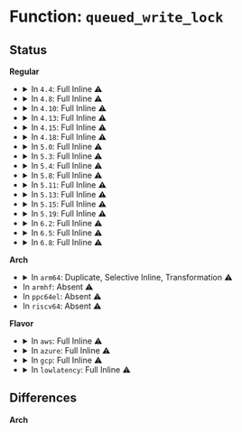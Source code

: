 # Function: <code>queued_write_lock</code>

## Status
<b>Regular</b>
<ul>
<li>
<details>
<summary>In <code>4.4</code>: Full Inline ⚠️</summary>

**Collision:** Unique Static

**Inline:** Full

**Transformation:** False

**Instances:**

```
In kernel/locking/spinlock.c (ffffffff8182409b)
Location: include/asm-generic/qrwlock.h:115
Inline: True
Inline callers:
  - kernel/locking/spinlock.c:_raw_write_lock_irqsave
  - kernel/locking/spinlock.c:_raw_write_lock
  - kernel/locking/spinlock.c:_raw_write_lock_irq
  - kernel/locking/spinlock.c:_raw_write_lock_bh
```
</details>
</li>
<li>
<details>
<summary>In <code>4.8</code>: Full Inline ⚠️</summary>

**Collision:** Unique Static

**Inline:** Full

**Transformation:** False

**Instances:**

```
In kernel/locking/spinlock.c (ffffffff8189ed4b)
Location: include/asm-generic/qrwlock.h:128
Inline: True
Inline callers:
  - kernel/locking/spinlock.c:_raw_write_lock_irqsave
  - kernel/locking/spinlock.c:_raw_write_lock_irq
  - kernel/locking/spinlock.c:_raw_write_lock_bh
  - kernel/locking/spinlock.c:_raw_write_lock
```
</details>
</li>
<li>
<details>
<summary>In <code>4.10</code>: Full Inline ⚠️</summary>

**Collision:** Unique Static

**Inline:** Full

**Transformation:** False

**Instances:**

```
In kernel/locking/spinlock.c (ffffffff818d420b)
Location: include/asm-generic/qrwlock.h:128
Inline: True
Inline callers:
  - kernel/locking/spinlock.c:_raw_write_lock_irqsave
  - kernel/locking/spinlock.c:_raw_write_lock_irq
  - kernel/locking/spinlock.c:_raw_write_lock_bh
  - kernel/locking/spinlock.c:_raw_write_lock
```
</details>
</li>
<li>
<details>
<summary>In <code>4.13</code>: Full Inline ⚠️</summary>

**Collision:** Unique Static

**Inline:** Full

**Transformation:** False

**Instances:**

```
In kernel/locking/spinlock.c (ffffffff8190b39b)
Location: include/asm-generic/qrwlock.h:128
Inline: True
Inline callers:
  - kernel/locking/spinlock.c:_raw_write_lock_irqsave
  - kernel/locking/spinlock.c:_raw_write_lock_irq
  - kernel/locking/spinlock.c:_raw_write_lock_bh
  - kernel/locking/spinlock.c:_raw_write_lock
```
</details>
</li>
<li>
<details>
<summary>In <code>4.15</code>: Full Inline ⚠️</summary>

**Collision:** Unique Static

**Inline:** Full

**Transformation:** False

**Instances:**

```
In kernel/locking/spinlock.c (ffffffff8199591b)
Location: include/asm-generic/qrwlock.h:97
Inline: True
Inline callers:
  - kernel/locking/spinlock.c:_raw_write_lock_irqsave
  - kernel/locking/spinlock.c:_raw_write_lock_irq
  - kernel/locking/spinlock.c:_raw_write_lock_bh
  - kernel/locking/spinlock.c:_raw_write_lock
```
</details>
</li>
<li>
<details>
<summary>In <code>4.18</code>: Full Inline ⚠️</summary>

**Collision:** Unique Static

**Inline:** Full

**Transformation:** False

**Instances:**

```
In kernel/locking/spinlock.c (ffffffff819f1f2b)
Location: include/asm-generic/qrwlock.h:97
Inline: True
Inline callers:
  - kernel/locking/spinlock.c:_raw_write_lock_irqsave
  - kernel/locking/spinlock.c:_raw_write_lock_irq
  - kernel/locking/spinlock.c:_raw_write_lock_bh
  - kernel/locking/spinlock.c:_raw_write_lock
```
</details>
</li>
<li>
<details>
<summary>In <code>5.0</code>: Full Inline ⚠️</summary>

**Collision:** Unique Static

**Inline:** Full

**Transformation:** False

**Instances:**

```
In kernel/locking/spinlock.c (ffffffff81a2d44b)
Location: include/asm-generic/qrwlock.h:97
Inline: True
Inline callers:
  - kernel/locking/spinlock.c:_raw_write_lock_irqsave
  - kernel/locking/spinlock.c:_raw_write_lock_irq
  - kernel/locking/spinlock.c:_raw_write_lock_bh
  - kernel/locking/spinlock.c:_raw_write_lock
```
</details>
</li>
<li>
<details>
<summary>In <code>5.3</code>: Full Inline ⚠️</summary>

**Collision:** Unique Static

**Inline:** Full

**Transformation:** False

**Instances:**

```
In kernel/locking/spinlock.c (ffffffff81a9d4cc)
Location: include/asm-generic/qrwlock.h:88
Inline: True
Inline callers:
  - kernel/locking/spinlock.c:_raw_write_lock_irqsave
  - kernel/locking/spinlock.c:_raw_write_lock_irq
  - kernel/locking/spinlock.c:_raw_write_lock_bh
  - kernel/locking/spinlock.c:_raw_write_lock
```
</details>
</li>
<li>
<details>
<summary>In <code>5.4</code>: Full Inline ⚠️</summary>

**Collision:** Unique Static

**Inline:** Full

**Transformation:** False

**Instances:**

```
In kernel/locking/spinlock.c (ffffffff81ad4cac)
Location: include/asm-generic/qrwlock.h:88
Inline: True
Inline callers:
  - kernel/locking/spinlock.c:_raw_write_lock_irqsave
  - kernel/locking/spinlock.c:_raw_write_lock_irq
  - kernel/locking/spinlock.c:_raw_write_lock_bh
  - kernel/locking/spinlock.c:_raw_write_lock
```
</details>
</li>
<li>
<details>
<summary>In <code>5.8</code>: Full Inline ⚠️</summary>

**Collision:** Unique Static

**Inline:** Full

**Transformation:** False

**Instances:**

```
In kernel/locking/spinlock.c (ffffffff81bccd7c)
Location: include/asm-generic/qrwlock.h:88
Inline: True
Inline callers:
  - kernel/locking/spinlock.c:_raw_write_lock_irqsave
  - kernel/locking/spinlock.c:_raw_write_lock_irq
  - kernel/locking/spinlock.c:_raw_write_lock_bh
  - kernel/locking/spinlock.c:_raw_write_lock
```
</details>
</li>
<li>
<details>
<summary>In <code>5.11</code>: Full Inline ⚠️</summary>

**Collision:** Unique Static

**Inline:** Full

**Transformation:** False

**Instances:**

```
In kernel/locking/spinlock.c (ffffffff81c4592c)
Location: include/asm-generic/qrwlock.h:88
Inline: True
Inline callers:
  - kernel/locking/spinlock.c:_raw_write_lock_irqsave
  - kernel/locking/spinlock.c:_raw_write_lock_irq
  - kernel/locking/spinlock.c:_raw_write_lock_bh
  - kernel/locking/spinlock.c:_raw_write_lock
```
</details>
</li>
<li>
<details>
<summary>In <code>5.13</code>: Full Inline ⚠️</summary>

**Collision:** Unique Static

**Inline:** Full

**Transformation:** False

**Instances:**

```
In kernel/locking/spinlock.c (ffffffff81c38bec)
Location: include/asm-generic/qrwlock.h:90
Inline: True
Inline callers:
  - kernel/locking/spinlock.c:_raw_write_lock_irqsave
  - kernel/locking/spinlock.c:_raw_write_lock_irq
  - kernel/locking/spinlock.c:_raw_write_lock_bh
  - kernel/locking/spinlock.c:_raw_write_lock
```
</details>
</li>
<li>
<details>
<summary>In <code>5.15</code>: Full Inline ⚠️</summary>

**Collision:** Unique Static

**Inline:** Full

**Transformation:** False

**Instances:**

```
In kernel/locking/spinlock.c (ffffffff81d574cc)
Location: include/asm-generic/qrwlock.h:90
Inline: True
Inline callers:
  - kernel/locking/spinlock.c:_raw_write_lock_irqsave
  - kernel/locking/spinlock.c:_raw_write_lock_irq
  - kernel/locking/spinlock.c:_raw_write_lock_bh
  - kernel/locking/spinlock.c:_raw_write_lock
```
</details>
</li>
<li>
<details>
<summary>In <code>5.19</code>: Full Inline ⚠️</summary>

**Collision:** Unique Static

**Inline:** Full

**Transformation:** False

**Instances:**

```
In kernel/locking/spinlock.c (ffffffff8114ed2b)
Location: include/asm-generic/qrwlock.h:94
Inline: True
Inline callers:
  - kernel/locking/spinlock.c:__raw_write_lock_irqsave
  - kernel/locking/spinlock.c:_raw_write_lock_irq
  - kernel/locking/spinlock.c:_raw_write_lock_bh
  - kernel/locking/spinlock.c:_raw_write_lock_nested
  - kernel/locking/spinlock.c:_raw_write_lock
```
</details>
</li>
<li>
<details>
<summary>In <code>6.2</code>: Full Inline ⚠️</summary>

**Collision:** Unique Static

**Inline:** Full

**Transformation:** False

**Instances:**

```
In kernel/locking/spinlock.c (ffffffff8117df3e)
Location: include/asm-generic/qrwlock.h:94
Inline: True
Inline callers:
  - kernel/locking/spinlock.c:__raw_write_lock_irqsave
  - kernel/locking/spinlock.c:_raw_write_lock_irq
  - kernel/locking/spinlock.c:_raw_write_lock_bh
  - kernel/locking/spinlock.c:_raw_write_lock_nested
  - kernel/locking/spinlock.c:_raw_write_lock
```
</details>
</li>
<li>
<details>
<summary>In <code>6.5</code>: Full Inline ⚠️</summary>

**Collision:** Unique Static

**Inline:** Full

**Transformation:** False

**Instances:**

```
In kernel/locking/spinlock.c (ffffffff8118ebde)
Location: include/asm-generic/qrwlock.h:94
Inline: True
Inline callers:
  - kernel/locking/spinlock.c:__raw_write_lock_irqsave
  - kernel/locking/spinlock.c:_raw_write_lock_irq
  - kernel/locking/spinlock.c:_raw_write_lock_bh
  - kernel/locking/spinlock.c:_raw_write_lock_nested
  - kernel/locking/spinlock.c:_raw_write_lock
```
</details>
</li>
<li>
<details>
<summary>In <code>6.8</code>: Full Inline ⚠️</summary>

**Collision:** Unique Static

**Inline:** Full

**Transformation:** False

**Instances:**

```
In kernel/locking/spinlock.c (ffffffff8119d58e)
Location: include/asm-generic/qrwlock.h:94
Inline: True
Inline callers:
  - kernel/locking/spinlock.c:__raw_write_lock_irqsave
  - kernel/locking/spinlock.c:_raw_write_lock_irq
  - kernel/locking/spinlock.c:_raw_write_lock_bh
  - kernel/locking/spinlock.c:_raw_write_lock_nested
  - kernel/locking/spinlock.c:_raw_write_lock
```
</details>
</li>
</ul>
<b>Arch</b>
<ul>
<li>
<details>
<summary>In <code>arm64</code>: Duplicate, Selective Inline, Transformation ⚠️</summary>

```c
void queued_write_lock(struct qrwlock *lock);
```

**Collision:** Static Duplication

**Inline:** Selective

**Transformation:** True

**Instances:**

```
In arch/arm/xen/p2m.c (ffff8000100f0570)
Location: include/asm-generic/qrwlock.h:88
Inline: True
Inline callers:
  - arch/arm/xen/p2m.c:__set_phys_to_machine_multi
  - arch/arm/xen/p2m.c:__set_phys_to_machine_multi
```
```
In kernel/fork.c (ffff8000100f3ec4)
Location: include/asm-generic/qrwlock.h:88
Inline: True
Inline callers:
  - kernel/fork.c:copy_process
```
```
In kernel/exit.c (ffff8000100fb32c)
Location: include/asm-generic/qrwlock.h:88
Inline: True
Inline callers:
  - kernel/exit.c:wait_task_zombie
  - kernel/exit.c:release_task
Direct callers:
  - kernel/exit.c:do_exit
  - kernel/exit.c:do_exit
```
```
In kernel/resource.c (ffff800010100af4)
Location: include/asm-generic/qrwlock.h:88
Inline: True
Inline callers:
  - kernel/resource.c:__release_region
  - kernel/resource.c:__request_region
  - kernel/resource.c:__request_region
  - kernel/resource.c:adjust_resource
  - kernel/resource.c:remove_resource
  - kernel/resource.c:insert_resource_expand_to_fit
  - kernel/resource.c:insert_resource_conflict
  - kernel/resource.c:allocate_resource
  - kernel/resource.c:reallocate_resource
  - kernel/resource.c:release_resource
  - kernel/resource.c:request_resource_conflict
  - kernel/resource.c:release_child_resources
Direct callers:
  - kernel/resource.c:reserve_region_with_split
```
```
In kernel/ptrace.c (ffff8000101093c0)
Location: include/asm-generic/qrwlock.h:88
Inline: True
Inline callers:
  - kernel/ptrace.c:ptrace_request
  - kernel/ptrace.c:ptrace_traceme
  - kernel/ptrace.c:ptrace_attach
```
```
In kernel/sys.c (ffff800010118b70)
Location: include/asm-generic/qrwlock.h:88
Inline: True
Inline callers:
  - kernel/sys.c:ksys_setsid
  - kernel/sys.c:__arm64_sys_setpgid
```
```
In kernel/trace/trace_uprobe.c (ffff8000102594b4)
Location: include/asm-generic/qrwlock.h:88
Inline: True
Inline callers:
  - kernel/trace/trace_uprobe.c:uprobe_perf_close
```
```
In kernel/bpf/reuseport_array.c (ffff800010290854)
Location: include/asm-generic/qrwlock.h:88
Inline: True
Inline callers:
  - kernel/bpf/reuseport_array.c:bpf_fd_reuseport_array_update_elem
  - kernel/bpf/reuseport_array.c:bpf_fd_reuseport_array_update_elem
  - kernel/bpf/reuseport_array.c:reuseport_array_free
  - kernel/bpf/reuseport_array.c:reuseport_array_delete_elem
  - kernel/bpf/reuseport_array.c:bpf_sk_reuseport_detach
```
```
In mm/mempolicy.c (ffff80001033be34)
Location: include/asm-generic/qrwlock.h:88
Inline: True
Inline callers:
  - mm/mempolicy.c:mpol_free_shared_policy
  - mm/mempolicy.c:mpol_set_shared_policy
```
```
In mm/zsmalloc.c (ffff800010375a48)
Location: include/asm-generic/qrwlock.h:88
Inline: True
Inline callers:
  - mm/zsmalloc.c:zs_page_migrate
```
```
In fs/exec.c (ffff80001038e9e4)
Location: include/asm-generic/qrwlock.h:88
Inline: True
Inline callers:
  - fs/exec.c:de_thread
  - fs/exec.c:de_thread
  - fs/exec.c:unregister_binfmt
  - fs/exec.c:__register_binfmt
```
```
In fs/fcntl.c (ffff80001039d2d4)
Location: include/asm-generic/qrwlock.h:88
Inline: True
Inline callers:
  - fs/fcntl.c:fasync_insert_entry
  - fs/fcntl.c:fasync_remove_entry
  - fs/fcntl.c:f_modown
```
```
In fs/filesystems.c (ffff8000103b2ef4)
Location: include/asm-generic/qrwlock.h:88
Inline: True
Inline callers:
  - fs/filesystems.c:unregister_filesystem
  - fs/filesystems.c:register_filesystem
```
```
In fs/eventpoll.c (ffff8000103f22d8)
Location: include/asm-generic/qrwlock.h:88
Inline: True
Inline callers:
  - fs/eventpoll.c:__do_sys_epoll_ctl
  - fs/eventpoll.c:ep_poll
  - fs/eventpoll.c:ep_poll
  - fs/eventpoll.c:ep_poll
  - fs/eventpoll.c:ep_remove
```
```
In fs/proc/generic.c (ffff800010444508)
Location: include/asm-generic/qrwlock.h:88
Inline: True
Inline callers:
  - fs/proc/generic.c:remove_proc_subtree
  - fs/proc/generic.c:remove_proc_subtree
  - fs/proc/generic.c:remove_proc_entry
  - fs/proc/generic.c:proc_register
```
```
In fs/ext4/extents_status.c (ffff8000104702e0)
Location: include/asm-generic/qrwlock.h:88
Inline: True
Inline callers:
  - fs/ext4/extents_status.c:ext4_es_insert_delayed_block
  - fs/ext4/extents_status.c:ext4_remove_pending
  - fs/ext4/extents_status.c:ext4_clear_inode_es
  - fs/ext4/extents_status.c:ext4_es_remove_extent
  - fs/ext4/extents_status.c:ext4_es_cache_extent
  - fs/ext4/extents_status.c:ext4_es_insert_extent
```
```
In fs/ext4/super.c (ffff8000104ae36c)
Location: include/asm-generic/qrwlock.h:88
Inline: True
Inline callers:
  - fs/ext4/super.c:ext4_init_journal_params
```
```
In fs/jbd2/transaction.c (ffff8000104cc334)
Location: include/asm-generic/qrwlock.h:88
Inline: True
Inline callers:
  - fs/jbd2/transaction.c:jbd2_journal_invalidatepage
  - fs/jbd2/transaction.c:jbd2_journal_unlock_updates
  - fs/jbd2/transaction.c:jbd2_journal_lock_updates
  - fs/jbd2/transaction.c:jbd2_journal_lock_updates
  - fs/jbd2/transaction.c:jbd2_journal_lock_updates
  - fs/jbd2/transaction.c:start_this_handle
  - fs/jbd2/transaction.c:add_transaction_credits
```
```
In fs/jbd2/commit.c (ffff8000104ce0dc)
Location: include/asm-generic/qrwlock.h:88
Inline: True
Inline callers:
  - fs/jbd2/commit.c:jbd2_journal_commit_transaction
  - fs/jbd2/commit.c:jbd2_journal_commit_transaction
  - fs/jbd2/commit.c:jbd2_journal_commit_transaction
  - fs/jbd2/commit.c:jbd2_journal_commit_transaction
  - fs/jbd2/commit.c:jbd2_journal_commit_transaction
Direct callers:
  - fs/jbd2/commit.c:jbd2_journal_commit_transaction
  - fs/jbd2/commit.c:jbd2_journal_commit_transaction
  - fs/jbd2/commit.c:jbd2_journal_commit_transaction
```
```
In fs/jbd2/checkpoint.c (ffff8000104d18ec)
Location: include/asm-generic/qrwlock.h:88
Inline: True
Inline callers:
  - fs/jbd2/checkpoint.c:__jbd2_log_wait_for_space
  - fs/jbd2/checkpoint.c:__jbd2_log_wait_for_space
  - fs/jbd2/checkpoint.c:__jbd2_log_wait_for_space
```
```
In fs/jbd2/journal.c (ffff8000104d5414)
Location: include/asm-generic/qrwlock.h:88
Inline: True
Inline callers:
  - fs/jbd2/journal.c:jbd2_journal_ack_err
  - fs/jbd2/journal.c:jbd2_journal_clear_err
  - fs/jbd2/journal.c:__journal_abort_soft
  - fs/jbd2/journal.c:__journal_abort_soft
  - fs/jbd2/journal.c:jbd2_journal_flush
  - fs/jbd2/journal.c:jbd2_journal_flush
  - fs/jbd2/journal.c:jbd2_journal_destroy
  - fs/jbd2/journal.c:jbd2_journal_destroy
  - fs/jbd2/journal.c:jbd2_journal_destroy
  - fs/jbd2/journal.c:jbd2_mark_journal_empty
  - fs/jbd2/journal.c:jbd2_journal_update_sb_log_tail
  - fs/jbd2/journal.c:jbd2_journal_start_commit
  - fs/jbd2/journal.c:jbd2_log_start_commit
  - fs/jbd2/journal.c:kjournald2
  - fs/jbd2/journal.c:kjournald2
  - fs/jbd2/journal.c:kjournald2
  - fs/jbd2/journal.c:kjournald2
```
```
In security/keys/keyring.c (ffff8000105302c0)
Location: include/asm-generic/qrwlock.h:88
Inline: True
Inline callers:
  - security/keys/keyring.c:keyring_destroy
  - security/keys/keyring.c:keyring_instantiate
  - security/keys/keyring.c:key_free_user_ns
```
```
In security/keys/keyctl.c (ffff800010533ad8)
Location: include/asm-generic/qrwlock.h:88
Inline: True
Inline callers:
  - security/keys/keyctl.c:keyctl_session_to_parent
```
```
In security/selinux/ss/services.c (ffff800010567014)
Location: include/asm-generic/qrwlock.h:88
Inline: True
Inline callers:
  - security/selinux/ss/services.c:security_set_bools
  - security/selinux/ss/services.c:security_load_policy
```
```
In security/apparmor/policy_ns.c (ffff8000105a10d4)
Location: include/asm-generic/qrwlock.h:88
Inline: True
```
```
In security/apparmor/label.c (ffff8000105a2b5c)
Location: include/asm-generic/qrwlock.h:88
Inline: True
Inline callers:
  - security/apparmor/label.c:__labelset_update
  - security/apparmor/label.c:__labelset_update
  - security/apparmor/label.c:aa_labelset_destroy
  - security/apparmor/label.c:aa_update_label_name
  - security/apparmor/label.c:aa_label_merge
  - security/apparmor/label.c:aa_label_insert
  - security/apparmor/label.c:aa_vec_find_or_create_label
  - security/apparmor/label.c:aa_label_replace
  - security/apparmor/label.c:aa_label_replace
  - security/apparmor/label.c:aa_label_replace
  - security/apparmor/label.c:aa_label_remove
```
```
In security/integrity/iint.c (ffff8000105ac8b8)
Location: include/asm-generic/qrwlock.h:88
Inline: True
Inline callers:
  - security/integrity/iint.c:integrity_inode_free
  - security/integrity/iint.c:integrity_inode_get
```
```
In drivers/scsi/sg.c (ffff80001098f7b8)
Location: include/asm-generic/qrwlock.h:88
Inline: True
Inline callers:
  - drivers/scsi/sg.c:sg_remove_sfp
  - drivers/scsi/sg.c:sg_remove_sfp_usercontext
  - drivers/scsi/sg.c:sg_add_request
  - drivers/scsi/sg.c:sg_get_rq_mark
  - drivers/scsi/sg.c:sg_device_destroy
  - drivers/scsi/sg.c:sg_add_device
  - drivers/scsi/sg.c:sg_add_device
  - drivers/scsi/sg.c:sg_rq_end_io
  - drivers/scsi/sg.c:sg_ioctl
  - drivers/scsi/sg.c:sg_open
```
```
In drivers/net/ppp/ppp_generic.c (ffff8000109ffe8c)
Location: include/asm-generic/qrwlock.h:88
Inline: True
Inline callers:
  - drivers/net/ppp/ppp_generic.c:ppp_disconnect_channel
  - drivers/net/ppp/ppp_generic.c:ppp_ioctl
```
```
In drivers/cpufreq/cpufreq.c (ffff800010b1fc20)
Location: include/asm-generic/qrwlock.h:88
Inline: True
Inline callers:
  - drivers/cpufreq/cpufreq.c:cpufreq_unregister_driver
  - drivers/cpufreq/cpufreq.c:cpufreq_register_driver
  - drivers/cpufreq/cpufreq.c:cpufreq_register_driver
  - drivers/cpufreq/cpufreq.c:cpufreq_online
  - drivers/cpufreq/cpufreq.c:cpufreq_policy_free
```
```
In drivers/leds/led-triggers.c (ffff800010b4a2e4)
Location: include/asm-generic/qrwlock.h:88
Inline: True
Inline callers:
  - drivers/leds/led-triggers.c:led_trigger_set
  - drivers/leds/led-triggers.c:led_trigger_set
  - drivers/leds/led-triggers.c:led_trigger_set
```
```
In net/core/sock.c (ffff800010bada4c)
Location: include/asm-generic/qrwlock.h:88
Inline: True
Inline callers:
  - net/core/sock.c:sk_common_release
```
```
In net/core/dev.c (ffff800010bd549c)
Location: include/asm-generic/qrwlock.h:88
Inline: True
Inline callers:
  - net/core/dev.c:dev_change_name
  - net/core/dev.c:dev_change_name
  - net/core/dev.c:unlist_netdevice
  - net/core/dev.c:list_netdevice
```
```
In net/core/neighbour.c (ffff800010be433c)
Location: include/asm-generic/qrwlock.h:88
Inline: True
Inline callers:
  - net/core/neighbour.c:__neigh_for_each_release
  - net/core/neighbour.c:neightbl_set
  - net/core/neighbour.c:neigh_delete
  - net/core/neighbour.c:neigh_parms_alloc
  - net/core/neighbour.c:__neigh_update
  - net/core/neighbour.c:__neigh_update
  - net/core/neighbour.c:__neigh_update
  - net/core/neighbour.c:__neigh_update
  - net/core/neighbour.c:__neigh_event_send
  - net/core/neighbour.c:neigh_timer_handler
  - net/core/neighbour.c:neigh_invalidate
  - net/core/neighbour.c:neigh_periodic_work
  - net/core/neighbour.c:neigh_periodic_work
  - net/core/neighbour.c:neigh_periodic_work
  - net/core/neighbour.c:neigh_destroy
  - net/core/neighbour.c:pneigh_delete
  - net/core/neighbour.c:pneigh_lookup
  - net/core/neighbour.c:___neigh_create
  - net/core/neighbour.c:___neigh_create
  - net/core/neighbour.c:___neigh_create
  - net/core/neighbour.c:__neigh_ifdown
  - net/core/neighbour.c:neigh_changeaddr
  - net/core/neighbour.c:neigh_remove_one
```
```
In net/core/rtnetlink.c (ffff800010becf80)
Location: include/asm-generic/qrwlock.h:88
Inline: True
Inline callers:
  - net/core/rtnetlink.c:do_setlink
  - net/core/rtnetlink.c:set_operstate
```
```
In net/core/link_watch.c (ffff800010bf3774)
Location: include/asm-generic/qrwlock.h:88
Inline: True
Inline callers:
  - net/core/link_watch.c:rfc2863_policy
```
```
In net/core/skmsg.c (ffff800010c0f70c)
Location: include/asm-generic/qrwlock.h:88
Inline: True
Inline callers:
  - net/core/skmsg.c:sk_psock_strp_data_ready
  - net/core/skmsg.c:sk_psock_drop
```
```
In net/core/sock_map.c (ffff800010c1fed0)
Location: include/asm-generic/qrwlock.h:88
Inline: True
Inline callers:
  - net/core/sock_map.c:sock_map_unref
```
```
In net/sched/sch_api.c (ffff800010c3e1f4)
Location: include/asm-generic/qrwlock.h:88
Inline: True
Inline callers:
  - net/sched/sch_api.c:qdisc_set_default
  - net/sched/sch_api.c:qdisc_set_default
  - net/sched/sch_api.c:unregister_qdisc
  - net/sched/sch_api.c:register_qdisc
```
```
In net/sched/cls_api.c (ffff800010c4158c)
Location: include/asm-generic/qrwlock.h:88
Inline: True
Inline callers:
  - net/sched/cls_api.c:unregister_tcf_proto_ops
  - net/sched/cls_api.c:register_tcf_proto_ops
```
```
In net/sched/act_api.c (ffff800010c46ea8)
Location: include/asm-generic/qrwlock.h:88
Inline: True
Inline callers:
  - net/sched/act_api.c:tcf_unregister_action
```
```
In net/sched/ematch.c (ffff800010c49f20)
Location: include/asm-generic/qrwlock.h:88
Inline: True
Inline callers:
  - net/sched/ematch.c:tcf_em_unregister
  - net/sched/ematch.c:tcf_em_register
```
```
In net/netlink/af_netlink.c (ffff800010c4f04c)
Location: include/asm-generic/qrwlock.h:88
Inline: True
Inline callers:
  - net/netlink/af_netlink.c:netlink_release
```
```
In net/ipv4/inet_connection_sock.c (ffff800010c6c908)
Location: include/asm-generic/qrwlock.h:88
Inline: True
Inline callers:
  - net/ipv4/inet_connection_sock.c:inet_child_forget
```
```
In net/ipv4/tcp.c (ffff800010c75890)
Location: include/asm-generic/qrwlock.h:88
Inline: True
Inline callers:
  - net/ipv4/tcp.c:tcp_close
```
```
In net/ipv4/raw.c (ffff800010c96d70)
Location: include/asm-generic/qrwlock.h:88
Inline: True
Inline callers:
  - net/ipv4/raw.c:raw_unhash_sk
  - net/ipv4/raw.c:raw_hash_sk
```
```
In net/ipv4/arp.c (ffff800010ca1e68)
Location: include/asm-generic/qrwlock.h:88
Inline: True
Inline callers:
  - net/ipv4/arp.c:arp_req_delete
```
```
In net/ipv4/af_inet.c (ffff800010caa8ec)
Location: include/asm-generic/qrwlock.h:88
Inline: True
Inline callers:
  - net/ipv4/af_inet.c:inet_accept
```
```
In net/ipv4/ping.c (ffff800010cc0c4c)
Location: include/asm-generic/qrwlock.h:88
Inline: True
Inline callers:
  - net/ipv4/ping.c:ping_unhash
  - net/ipv4/ping.c:ping_get_port
```
```
In net/ipv4/ipmr.c (ffff800010ccda48)
Location: include/asm-generic/qrwlock.h:88
Inline: True
Inline callers:
  - net/ipv4/ipmr.c:ipmr_mfc_add
  - net/ipv4/ipmr.c:vif_add
  - net/ipv4/ipmr.c:vif_delete
```
```
In net/xfrm/xfrm_policy.c (ffff800010cda8d8)
Location: include/asm-generic/qrwlock.h:88
Inline: True
Inline callers:
  - net/xfrm/xfrm_policy.c:xfrm_policy_kill
```
```
In net/unix/af_unix.c (ffff800010cf15a8)
Location: include/asm-generic/qrwlock.h:88
Inline: True
Inline callers:
  - net/unix/af_unix.c:unix_accept
  - net/unix/af_unix.c:unix_release_sock
```
```
In net/ipv6/anycast.c (ffff800010cf7a4c)
Location: include/asm-generic/qrwlock.h:88
Inline: True
Inline callers:
  - net/ipv6/anycast.c:ipv6_ac_destroy_dev
  - net/ipv6/anycast.c:ipv6_ac_destroy_dev
  - net/ipv6/anycast.c:__ipv6_dev_ac_dec
  - net/ipv6/anycast.c:__ipv6_dev_ac_inc
```
```
In net/ipv6/addrconf.c (ffff800010d06fa0)
Location: include/asm-generic/qrwlock.h:88
Inline: True
Inline callers:
  - net/ipv6/addrconf.c:inet6_addr_modify
  - net/ipv6/addrconf.c:addrconf_dad_completed
  - net/ipv6/addrconf.c:addrconf_dad_work
  - net/ipv6/addrconf.c:addrconf_rs_timer
  - net/ipv6/addrconf.c:addrconf_rs_timer
  - net/ipv6/addrconf.c:addrconf_ifdown
  - net/ipv6/addrconf.c:addrconf_ifdown
  - net/ipv6/addrconf.c:addrconf_ifdown
  - net/ipv6/addrconf.c:ipv6_create_tempaddr
  - net/ipv6/addrconf.c:ipv6_create_tempaddr
  - net/ipv6/addrconf.c:ipv6_del_addr
  - net/ipv6/addrconf.c:ipv6_add_addr
Direct callers:
  - net/ipv6/addrconf.c:addrconf_notify
  - net/ipv6/addrconf.c:addrconf_notify
```
```
In net/ipv6/route.c (ffff800010d12ef4)
Location: include/asm-generic/qrwlock.h:88
Inline: True
```
```
In net/ipv6/ip6_fib.c (ffff800010d198e8)
Location: include/asm-generic/qrwlock.h:88
Inline: True
Inline callers:
  - net/ipv6/ip6_fib.c:fib6_walker_unlink
  - net/ipv6/ip6_fib.c:fib6_walker_link
```
```
In net/ipv6/ipv6_sockglue.c (ffff800010d1dcc0)
Location: include/asm-generic/qrwlock.h:88
Inline: True
Inline callers:
  - net/ipv6/ipv6_sockglue.c:ip6_ra_control
```
```
In net/ipv6/mcast.c (ffff800010d340f4)
Location: include/asm-generic/qrwlock.h:88
Inline: True
Inline callers:
  - net/ipv6/mcast.c:ipv6_mc_destroy_dev
  - net/ipv6/mcast.c:ipv6_mc_destroy_dev
  - net/ipv6/mcast.c:ipv6_mc_init_dev
  - net/ipv6/mcast.c:ip6_mc_leave_src
  - net/ipv6/mcast.c:__ipv6_dev_mc_dec
  - net/ipv6/mcast.c:__ipv6_dev_mc_inc
  - net/ipv6/mcast.c:ip6_mc_msfilter
  - net/ipv6/mcast.c:ip6_mc_source
```
```
In net/ipv6/ip6mr.c (ffff800010d466c8)
Location: include/asm-generic/qrwlock.h:88
Inline: True
Inline callers:
  - net/ipv6/ip6mr.c:ip6_mroute_setsockopt
  - net/ipv6/ip6mr.c:ip6_mroute_setsockopt
  - net/ipv6/ip6mr.c:ip6mr_sk_done
  - net/ipv6/ip6mr.c:ip6mr_mfc_add
  - net/ipv6/ip6mr.c:mif6_delete
```
```
In net/packet/af_packet.c (ffff800010d5c404)
Location: include/asm-generic/qrwlock.h:88
Inline: True
Inline callers:
  - net/packet/af_packet.c:packet_release
```
```
In net/xdp/xsk.c (ffff800010d7f1e8)
Location: include/asm-generic/qrwlock.h:88
Inline: True
Inline callers:
  - net/xdp/xsk.c:xsk_release
```
**Symbols:**

```
ffff8000100fa7d8-ffff8000100fa834: queued_write_lock.constprop.0 (STB_LOCAL)
ffff800010100168-ffff8000101001cc: queued_write_lock.constprop.0 (STB_LOCAL)
ffff8000104cd8f8-ffff8000104cd948: queued_write_lock (STB_LOCAL)
ffff8000104d4280-ffff8000104d42d0: queued_write_lock (STB_LOCAL)
ffff800010b1e8e8-ffff800010b1e94c: queued_write_lock.constprop.0 (STB_LOCAL)
ffff800010d00318-ffff800010d00368: queued_write_lock (STB_LOCAL)
```
</details>
</li>
<li>
In <code>armhf</code>: Absent ⚠️
</li>
<li>
In <code>ppc64el</code>: Absent ⚠️
</li>
<li>
In <code>riscv64</code>: Absent ⚠️
</li>
</ul>
<b>Flavor</b>
<ul>
<li>
<details>
<summary>In <code>aws</code>: Full Inline ⚠️</summary>

**Collision:** Unique Static

**Inline:** Full

**Transformation:** False

**Instances:**

```
In kernel/locking/spinlock.c (ffffffff81a73b1c)
Location: include/asm-generic/qrwlock.h:88
Inline: True
Inline callers:
  - kernel/locking/spinlock.c:_raw_write_lock_irqsave
  - kernel/locking/spinlock.c:_raw_write_lock_irq
  - kernel/locking/spinlock.c:_raw_write_lock_bh
  - kernel/locking/spinlock.c:_raw_write_lock
```
</details>
</li>
<li>
<details>
<summary>In <code>azure</code>: Full Inline ⚠️</summary>

**Collision:** Unique Static

**Inline:** Full

**Transformation:** False

**Instances:**

```
In kernel/locking/spinlock.c (ffffffff81a2fe2f)
Location: include/asm-generic/qrwlock.h:88
Inline: True
Inline callers:
  - kernel/locking/spinlock.c:_raw_write_lock_irqsave
  - kernel/locking/spinlock.c:_raw_write_lock_irq
  - kernel/locking/spinlock.c:_raw_write_lock_bh
  - kernel/locking/spinlock.c:_raw_write_lock
```
</details>
</li>
<li>
<details>
<summary>In <code>gcp</code>: Full Inline ⚠️</summary>

**Collision:** Unique Static

**Inline:** Full

**Transformation:** False

**Instances:**

```
In kernel/locking/spinlock.c (ffffffff81adff2c)
Location: include/asm-generic/qrwlock.h:88
Inline: True
Inline callers:
  - kernel/locking/spinlock.c:_raw_write_lock_irqsave
  - kernel/locking/spinlock.c:_raw_write_lock_irq
  - kernel/locking/spinlock.c:_raw_write_lock_bh
  - kernel/locking/spinlock.c:_raw_write_lock
```
</details>
</li>
<li>
<details>
<summary>In <code>lowlatency</code>: Full Inline ⚠️</summary>

**Collision:** Unique Static

**Inline:** Full

**Transformation:** False

**Instances:**

```
In kernel/locking/spinlock.c (ffffffff81aeca03)
Location: include/asm-generic/qrwlock.h:88
Inline: True
Inline callers:
  - kernel/locking/spinlock.c:_raw_write_lock_irqsave
  - kernel/locking/spinlock.c:_raw_write_lock_irq
  - kernel/locking/spinlock.c:_raw_write_lock_bh
  - kernel/locking/spinlock.c:_raw_write_lock
```
</details>
</li>
</ul>

## Differences
<b>Arch</b>
<ul>
</ul>
